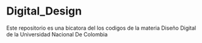 # Digital_Design
Este repositorio es una bicatora del los codigos de la materia Diseño Digital de la Universidad Nacional De Colombia
